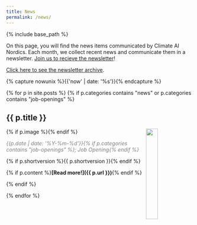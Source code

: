 ```yaml
---
title: News
permalink: /news/
---
```

{% include base_path %}

<!-- NOTE! NEW NEWS ARE ADDED AS POSTS IN news/_posts! //-->
<!-- THIS FILE NEEDS EDITING ONLY IF THE PRESENTATION OF THE PROJECTS NEED TO CHANGE. //-->

On this page, you will find the news items communicated by Climate AI Nordics. Each month, we collect recent news and communicate them in a newsletter. [Join us to recieve the newsletter](https://climateainordics.com/join/)!

[Click here to see the newsletter archive](https://climateainordics.com/newsletter/).

{% capture nowunix %}{{'now' | date: '%s'}}{% endcapture %}

{% for p in site.posts %}
  {% if p.categories contains "news" or p.categories contains "job-openings" %}

## {{ p.title }}
{% if p.image %}<img src="{{ p.image }}" style="float: right; width: 25%;" />{% endif %}


<span style="color:grey;">*{{p.date | date: '%Y-%m-%d'}}{% if p.categories contains "job-openings" %}; Job Opening{% endif %}*</span>

{% if p.shortversion %}{{ p.shortversion }}{% endif %}

{% if p.content  %}**[Read more!]({{ p.url }})**{% endif %}

{% endif %}

{% endfor %}

